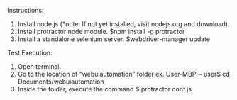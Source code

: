 Instructions:
1. Install node.js (*note: If not yet installed, visit nodejs.org and download).
2. Install protractor node module.
 	$npm install -g protractor
3. Install a standalone selenium server.
	$webdriver-manager update

Test Execution:
1. Open terminal.
2. Go to the location of “webuiautomation” folder
	ex. User-MBP:~ user$ cd Documents/webuiautomation
3. Inside the folder, execute the command
	$ protractor conf.js 